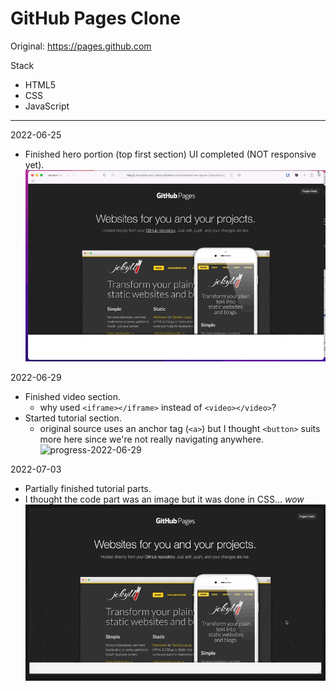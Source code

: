 # GitHub Pages Clone

Original: https://pages.github.com

Stack
- HTML5
- CSS
- JavaScript

---

2022-06-25
- Finished hero portion (top first section) UI completed (NOT responsive yet).
![progress-2022-06-25](./progress/20220625.gif)

2022-06-29
- Finished video section.
    - why used `<iframe></iframe>` instead of `<video></video>`?
- Started tutorial section.
    - original source uses an anchor tag (`<a>`) but I thought `<button>` suits more here since we're not really navigating anywhere.
![progress-2022-06-29](./progress/20220629.gif)

2022-07-03
- Partially finished tutorial parts.
- I thought the code part was an image but it was done in CSS... *wow*
![progress-2022-07-03](./progress/20220703.gif)